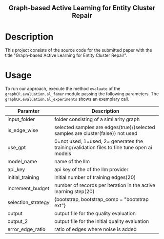 <h2 align="center"> Graph-based Active Learning for Entity Cluster
Repair</h2>



Description
========
This project consists of the source code for the submitted paper with the title "Graph-based Active Learning for Entity Cluster
Repair".



Usage
=====
To run our approach, execute the method `evaluate` of the `graphCR.evaluation.al_famer` module passing the following parameters. The 
`graphCR.evaluation.al_experiments` shows an exemplary call.

Paramter | Description
---------|-------------
input_folder | folder consisting of a similarity graph
is_edge_wise | selected samples are edges(true)/(selected samples are cluster(false)) not used
use_gpt | 0=not used, 1=used, 2= generates the training/validation files to fine tune open ai models
model_name | name of the llm
api_key | api key of the of the llm provider 
initial_training | initial number of training edges(20)
increment_budget | number of records per iteration in the active learning step(20)
selection_strategy | {bootstrap, bootstrap_comp = "bootstrap ext"}
output | output file for the quality evaluation 
output_2 | output file for the initial quality evaluation 
error_edge_ratio | ratio of edges where noise is added
